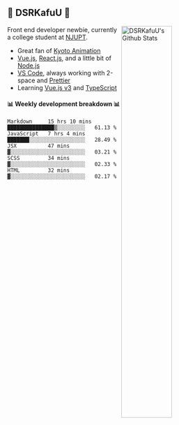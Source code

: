 ## 🍥 DSRKafuU 🍥

<img align="right" alt="DSRKafuU's Github Stats" width="48%" src="https://github-readme-stats.vercel.app/api?username=dsrkafuu&count_private=true&show_icons=true&title_color=7793cc&icon_color=7793cc&text_color=595858&bg_color=ffffff" />

Front end developer newbie, currently a college student at [NJUPT](https://www.njupt.edu.cn).

- Great fan of [Kyoto Animation](https://www.kyotoanimation.co.jp)
- [Vue.js](https://vuejs.org), [React.js](https://reactjs.org), and a little bit of [Node.js](https://nodejs.org)
- [VS Code](https://code.visualstudio.com), always working with 2-space and [Prettier](https://prettier.io)
- Learning [Vue.js v3](https://v3.vuejs.org) and [TypeScript](https://www.typescriptlang.org)

#### :bar_chart: Weekly development breakdown :bar_chart:

<!--START_SECTION:waka-->
```text
Markdown     15 hrs 10 mins  ███████████████▒░░░░░░░░░   61.13 % 
JavaScript   7 hrs 4 mins    ███████░░░░░░░░░░░░░░░░░░   28.49 % 
JSX          47 mins         ▓░░░░░░░░░░░░░░░░░░░░░░░░   03.21 % 
SCSS         34 mins         ▓░░░░░░░░░░░░░░░░░░░░░░░░   02.33 % 
HTML         32 mins         ▓░░░░░░░░░░░░░░░░░░░░░░░░   02.17 % 
```
<!--END_SECTION:waka-->

